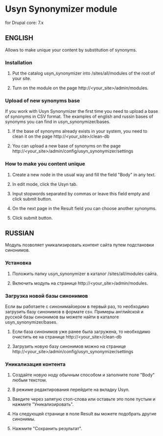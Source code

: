 # Usyn Synonymizer module

for Drupal core: 7.x

## ENGLISH


Allows to make unique your content by substitution of synonyms.


### Installation

1. Put the catalog usyn_synonymizer into /sites/all/modules of the root of your site.

2. Turn on the module on the page http://<your_site>/admin/modules.


### Upload of new synonyms base

If you work with Usyn Synonymizer the first time you need to upload a base of synonyms in CSV format. The examples of english and russin bases of synonyms you can find in usyn_synonymizer/bases.

1. If the base of synonyms already exists in your system, you need to clean it on the page http://<your_site>/clean-db

2. You can upload a new base of synonyms on the page http://<your_site>/admin/config/usyn_synonymizer/settings


### How to make you content unique

1. Create a new node in the usual way and fill the field "Body" in any text.

2. In edit mode, click the Usyn tab.

3. Input stopwords separated by commas or leave this field empty and click submit button.

4. On the next page in the Result field you can choose another synonyms.

5. Click submit button.  


## RUSSIAN


Модуль позволяет уникализировать контент сайта путем подстановки синонимов.


### Установка

1. Положить папку usyn_synonymizer в каталог /sites/all/modules сайта.

2. Включить модуль на странице http://<your_site>/admin/modules.


### Загрузка новой базы синонимов

Если вы работаете с синонимайзером в первый раз, то необходимо загрузить базу синонимов в формате csv. Примеры английской и русской базы синонимов вы можете найти в каталоге usyn_synonymizer/bases.

1. Если база синонимов уже ранее была загружена, то необходимо очистить ее на странице http://<your_site>/clean-db

2. Загрузить новую базу синонимов можно на странице http://<your_site>/admin/config/usyn_synonymizer/settings


### Уникализация контента

1. Создайте новую ноду обычным способом и заполните поле "Body" любым текстом.

2. В режиме редактирования перейдите на вкладку Usyn.

3. Введите через запятую стоп-слова или оставьте это поле пустым и нажмите "Уникализировать".

4. На следующей странице в поле Result вы можете подобрать другие синонимы.

5. Нажмите "Сохранить результат".



